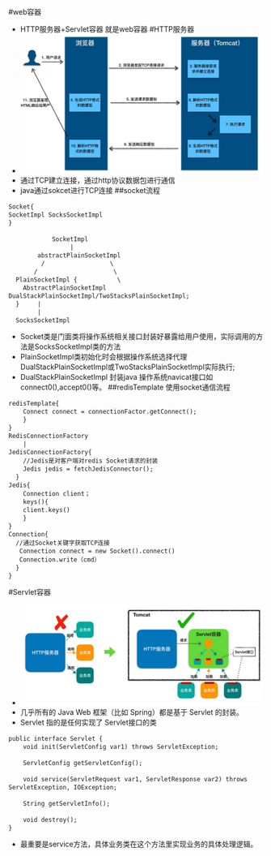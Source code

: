 #web容器
* HTTP服务器+Servlet容器 就是web容器
#HTTP服务器
* ![](http服务器.jpg)
* 通过TCP建立连接，通过http协议数据包进行通信
* java通过sokcet进行TCP连接
##socket流程
````
Socket{
SocketImpl SocksSocketImpl      
}

            SocketImpl
                 |
        abstractPlainSocketImpl
         /                  \
       /                     \
  PlainSocketImpl {           \
    AbstractPlainSocketImpl  DualStackPlainSocketImpl/TwoStacksPlainSocketImpl;
  }     |
        |
  SocksSocketImpl
````
* Socket类是门面类将操作系统相关接口封装好暴露给用户使用，实际调用的方法是SocksSocketImpl类的方法
* PlainSocketImpl类初始化时会根据操作系统选择代理DualStackPlainSocketImpl或TwoStacksPlainSocketImpl实际执行;
* DualStackPlainSocketImpl 封装java 操作系统navicat接口如connect0(),accept0()等。
##redisTemplate 使用socket通信流程
````
redisTemplate{
    Connect connect = connectionFactor.getConnect();
    }
}
RedisConnectionFactory
    |
JedisConnectionFactory{
    //Jedis是对客户端对redis Socket请求的封装
    Jedis jedis = fetchJedisConnector();
  }
Jedis{
    Connection client；
    keys(){
    client.keys()
    }
}
Connection{ 
  //通过Socket关键字获取TCP连接
   Connection connect = new Socket().connect()
   Connection.write（cmd）
  }
}

````
#Servlet容器
* ![](img/servlet容器.png)
* 几乎所有的 Java Web 框架（比如 Spring）都是基于 Servlet 的封装。
* Servlet 指的是任何实现了 Servlet接口的类
````
public interface Servlet {
    void init(ServletConfig var1) throws ServletException;

    ServletConfig getServletConfig();

    void service(ServletRequest var1, ServletResponse var2) throws ServletException, IOException;

    String getServletInfo();

    void destroy();
}
````
* 最重要是service方法，具体业务类在这个方法里实现业务的具体处理逻辑。